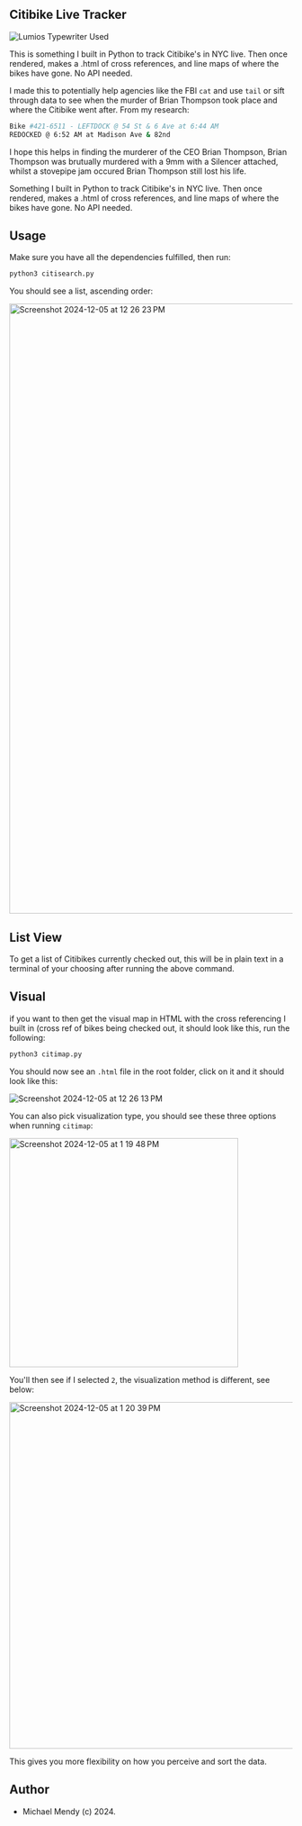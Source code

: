 ## Citibike Live Tracker 

![Lumios Typewriter Used](https://github.com/user-attachments/assets/19cc5a33-3083-46aa-9a2c-2ac4f0a87c44)

This is something I built in Python to track Citibike's in NYC live. Then once rendered, makes a .html of cross references, and line maps of where the bikes have gone. No API needed. 

I made this to potentially help agencies like the FBI `cat` and use `tail` or sift through data to see when the murder of Brian Thompson took place and where the Citibike went after. From my research:

```bash
Bike #421-6511 - LEFTDOCK @ 54 St & 6 Ave at 6:44 AM
REDOCKED @ 6:52 AM at Madison Ave & 82nd 
```

I hope this helps in finding the murderer of the CEO Brian Thompson, Brian Thompson was brutually murdered with a 9mm with a Silencer attached, whilst a stovepipe jam occured Brian Thompson still lost his life.


Something I built in Python to track Citibike's in NYC live. Then once rendered, makes a .html of cross references, and line maps of where the bikes have gone. No API needed. 

## Usage

Make sure you have all the dependencies fulfilled, then run:

```bash
python3 citisearch.py
```
You should see a list, ascending order:

<img width="1084" alt="Screenshot 2024-12-05 at 12 26 23 PM" src="https://github.com/user-attachments/assets/beec4938-1311-4bc9-b2c8-21db78a1ca88">

## List View

To get a list of Citibikes currently checked out, this will be in plain text in a terminal of your choosing after running the above command.

## Visual 

if you want to then get the visual map in HTML with the cross referencing I built in (cross ref of bikes being checked out, it should look like this, run the following:

```bash
python3 citimap.py
```

You should now see an `.html` file in the root folder, click on it and it should look like this: 

![Screenshot 2024-12-05 at 12 26 13 PM](https://github.com/user-attachments/assets/49b1f037-fa6d-4b8a-a43d-e9110136aceb)

You can also pick visualization type, you should see these three options when running `citimap`: 

<img width="407" alt="Screenshot 2024-12-05 at 1 19 48 PM" src="https://github.com/user-attachments/assets/4b74417d-f53a-4c7a-83e6-1b0bde0d2363">

You'll then see if I selected `2`, the visualization method is different, see below:

<img width="616" alt="Screenshot 2024-12-05 at 1 20 39 PM" src="https://github.com/user-attachments/assets/0007caff-e093-4a6c-86dd-e9c3f1f5d613">

This gives you more flexibility on how you perceive and sort the data.

## Author
* Michael Mendy (c) 2024.
